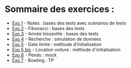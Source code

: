 # Sommaire des exercices :

- [Exo 1](./exo1) - Notes : bases des tests avec scénarios de tests
- [Exo 2](./exo2) - Fibonacci : bases des tests
- [Exo 3](./exo3) - Année bissextile : bases des tests
- [Exo 4](./exo4) - Recherche : simulation de données
- [Exo 5](./exo5) - Date limite : méthode d'initialisation
- [Exo 5 bis](./exo5bis) - Location voiture : méthode d'initialisation
- [Exo 6](./exo6) - Pendu : mock
- [Exo 7](./exo7) - Bowling : TP

